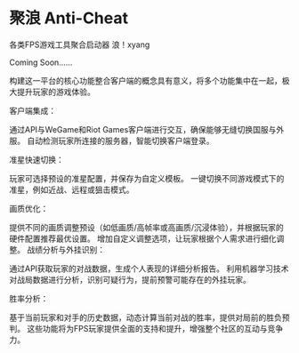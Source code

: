 # 聚浪 Anti-Cheat
各类FPS游戏工具聚合启动器 浪！xyang

Coming Soon……

构建这一平台的核心功能整合客户端的概念具有意义，将多个功能集中在一起，极大提升玩家的游戏体验。

客户端集成：

通过API与WeGame和Riot Games客户端进行交互，确保能够无缝切换国服与外服。
自动检测玩家所连接的服务器，智能切换客户端登录。

准星快速切换：

玩家可选择预设的准星配置，并保存为自定义模板。
一键切换不同游戏模式下的准星，例如近战、远程或狙击模式。

画质优化：

提供不同的画质调整预设（如低画质/高帧率或高画质/沉浸体验），并根据玩家的硬件配置推荐最优设置。
增加自定义调整选项，让玩家根据个人需求进行细化调整。
战绩分析与外挂识别：

通过API获取玩家的对战数据，生成个人表现的详细分析报告。
利用机器学习技术对战局数据进行分析，识别可疑行为，提前预警可能存在的外挂玩家。

胜率分析：

基于当前玩家和对手的历史数据，动态计算当前对战的胜率，提供对局前的胜负预判。
这些功能将为FPS玩家提供全面的支持和提升，增强整个社区的互动与竞争力。
